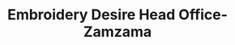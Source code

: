 ---
title: "Embroidery Desire Head Office- Zamzama"
url: /karachi/embroidery-desire-head-office-zamzama/
shop: clothes
---